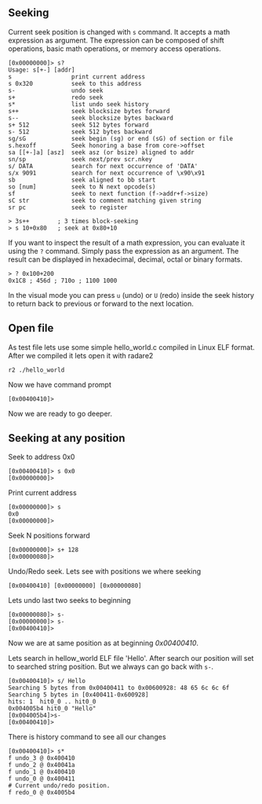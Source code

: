 ## Seeking

Current seek position is changed with `s` command. It accepts a math expression as argument. The expression can be composed of shift operations, basic math operations, or memory access operations.


    [0x00000000]> s?
    Usage: s[+-] [addr]
    s                 print current address
    s 0x320           seek to this address
    s-                undo seek
    s+                redo seek
    s*                list undo seek history
    s++               seek blocksize bytes forward
    s--               seek blocksize bytes backward
    s+ 512            seek 512 bytes forward
    s- 512            seek 512 bytes backward
    sg/sG             seek begin (sg) or end (sG) of section or file
    s.hexoff          Seek honoring a base from core->offset
    sa [[+-]a] [asz]  seek asz (or bsize) aligned to addr
    sn/sp             seek next/prev scr.nkey
    s/ DATA           search for next occurrence of 'DATA'
    s/x 9091          search for next occurrence of \x90\x91
    sb                seek aligned to bb start
    so [num]          seek to N next opcode(s)
    sf                seek to next function (f->addr+f->size)
    sC str            seek to comment matching given string
    sr pc             seek to register

    > 3s++        ; 3 times block-seeking
    > s 10+0x80   ; seek at 0x80+10


If you want to inspect the result of a math expression, you can evaluate it using the `?` command. Simply pass the expression as an argument. The result can be displayed in hexadecimal, decimal, octal or binary formats.

    > ? 0x100+200
    0x1C8 ; 456d ; 710o ; 1100 1000  


In the visual mode you can press `u` (undo) or `U` (redo) inside the seek history to return back to previous or forward to the next location.

## Open file

As test file lets use some simple hello_world.c compiled in Linux ELF format.
After we compiled it lets open it with radare2

    r2 ./hello_world

Now we have command prompt

    [0x00400410]>

Now we are ready to go deeper. 

## Seeking at any position

Seek to address 0x0

    [0x00400410]> s 0x0
    [0x00000000]>

Print current address 

    [0x00000000]> s
    0x0
    [0x00000000]>

Seek N positions forward

    [0x00000000]> s+ 128
    [0x00000080]>

Undo/Redo seek. Lets see with positions we where seeking

    [0x00400410] [0x00000000] [0x00000080]

Lets undo last two seeks to beginning

    [0x00000080]> s-
    [0x00000000]> s-
    [0x00400410]>

Now we are at same position as at beginning _0x00400410_.

Lets search in hellow_world ELF file 'Hello'. After search our position will set
to searched string position. But we always can go back with `s-`.

    [0x00400410]> s/ Hello
    Searching 5 bytes from 0x00400411 to 0x00600928: 48 65 6c 6c 6f 
    Searching 5 bytes in [0x400411-0x600928]
    hits: 1  hit0_0 .. hit0_0
    0x004005b4 hit0_0 "Hello"
    [0x004005b4]>s-
    [0x00400410]>

There is history command to see all our changes

    [0x00400410]> s*
    f undo_3 @ 0x400410
    f undo_2 @ 0x40041a
    f undo_1 @ 0x400410
    f undo_0 @ 0x400411
    # Current undo/redo position.
    f redo_0 @ 0x4005b4
